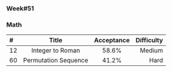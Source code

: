 
### Week#51
### Math

| # | Title | Acceptance | Difficulty
| :------------ |:---------------:| :-----:| -----:|
| 12 | Integer to Roman | 58.6% | Medium |
| 60 | Permutation Sequence | 41.2% | Hard |
